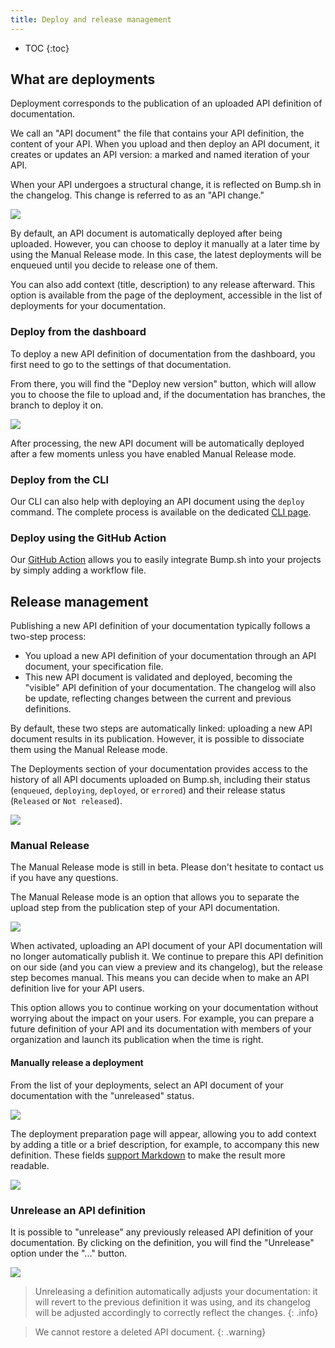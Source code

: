```yaml
---
title: Deploy and release management
---
```


- TOC
{:toc}

## What are deployments

Deployment corresponds to the publication of an uploaded API definition of documentation.

We call an "API document" the file that contains your API definition, the content of your API. When you upload and then deploy an API document, it creates or updates an API version: a marked and named iteration of your API.

When your API undergoes a structural change, it is reflected on Bump.sh in the changelog. This change is referred to as an "API change."

![](/images/help/deployments-list.png)

By default, an API document is automatically deployed after being uploaded. However, you can choose to deploy it manually at a later time by using the Manual Release mode. In this case, the latest deployments will be enqueued until you decide to release one of them.

You can also add context (title, description) to any release afterward. This option is available from the page of the deployment, accessible in the list of deployments for your documentation.

### Deploy from the dashboard

To deploy a new API definition of documentation from the dashboard, you first need to go to the settings of that documentation.

From there, you will find the "Deploy new version" button, which will allow you to choose the file to upload and, if the documentation has branches, the branch to deploy it on.

![](/images/help/upload-document-quick.png)

After processing, the new API document will be automatically deployed after a few moments unless you have enabled Manual Release mode.

### Deploy from the CLI

Our CLI can also help with deploying an API document using the `deploy` command. The complete process is available on the dedicated [CLI page](/help/continuous-integration/index/).

### Deploy using the GitHub Action

Our [GitHub Action](/help/continuous-integration/github-actions/) allows you to easily integrate Bump.sh into your projects by simply adding a workflow file.

## Release management

Publishing a new API definition of your documentation typically follows a two-step process:
- You upload a new API definition of your documentation through an API document, your specification file.
- This new API document is validated and deployed, becoming the "visible" API definition of your documentation. The changelog will also be update, reflecting changes between the current and previous definitions.

By default, these two steps are automatically linked: uploading a new API document results in its publication. However, it is possible to dissociate them using the Manual Release mode.

The Deployments section of your documentation provides access to the history of all API documents uploaded on Bump.sh, including their status (`enqueued`, `deploying`, `deployed`, or `errored`) and their release status (`Released` or `Not released`).

![](/images/help/deployments-list.png)

### Manual Release

The Manual Release mode is still in beta. Please don't hesitate to contact us if you have any questions.

The Manual Release mode is an option that allows you to separate the upload step from the publication step of your API documentation.

![](/images/help/manual-release-toggle.png)

When activated, uploading an API document of your API documentation will no longer automatically publish it. We continue to prepare this API definition on our side (and you can view a preview and its changelog), but the release step becomes manual. This means you can decide when to make an API definition live for your API users.

This option allows you to continue working on your documentation without worrying about the impact on your users. For example, you can prepare a future definition of your API and its documentation with members of your organization and launch its publication when the time is right.

#### Manually release a deployment

From the list of your deployments, select an API document of your documentation with the "unreleased" status.

![](/images/help/deployments-list-not-released.png)

The deployment preparation page will appear, allowing you to add context by adding a title or a brief description, for example, to accompany this new definition. These fields [support Markdown](/help/specification-support/markdown-support/) to make the result more readable.

![](/images/help/deployment-release-form.png)

### Unrelease an API definition

It is possible to "unrelease" any previously released API definition of your documentation. By clicking on the definition, you will find the "Unrelease" option under the "..." button.

![](/images/help/unrelease-button.png)

> Unreleasing a definition automatically adjusts your documentation: it will revert to the previous definition it was using, and its changelog will be adjusted accordingly to correctly reflect the changes.
{: .info}

> We cannot restore a deleted API document.
{: .warning}

